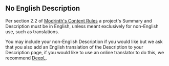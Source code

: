## No English Description

Per section 2.2 of [Modrinth's Content Rules](https://modrinth.com/legal/rules#accessibility) a project's Summary and Description must be in English, unless meant exclusively for non-English use, such as translations. 

You may include your non-English Description if you would like but we ask that you also add an English translation of the Description to your Description page, if you would like to use an online translator to do this, we recommend [DeepL](https://www.deepl.com/translator).
